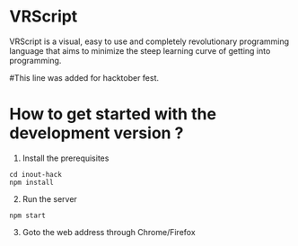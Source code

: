 # VRScript

VRScript is a visual, easy to use and completely revolutionary programming language that aims to minimize the steep learning curve of getting into programming.

#This line was added for hacktober fest.

# How to get started with the development version ?

1. Install the prerequisites

```git clone https://github.com/satyamtg/inout-hack.git
cd inout-hack
npm install
```

2. Run the server

`npm start`

3. Goto the web address through Chrome/Firefox
